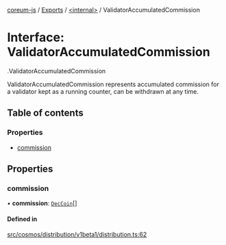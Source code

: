 [coreum-js](../README.md) / [Exports](../modules.md) / [<internal\>](../modules/internal_.md) / ValidatorAccumulatedCommission

# Interface: ValidatorAccumulatedCommission

[<internal>](../modules/internal_.md).ValidatorAccumulatedCommission

ValidatorAccumulatedCommission represents accumulated commission
for a validator kept as a running counter, can be withdrawn at any time.

## Table of contents

### Properties

- [commission](internal_.ValidatorAccumulatedCommission.md#commission)

## Properties

### commission

• **commission**: [`DecCoin`](../modules/internal_.md#deccoin)[]

#### Defined in

[src/cosmos/distribution/v1beta1/distribution.ts:62](https://github.com/PyramydLabs/coreum-js/blob/75debec/src/cosmos/distribution/v1beta1/distribution.ts#L62)
